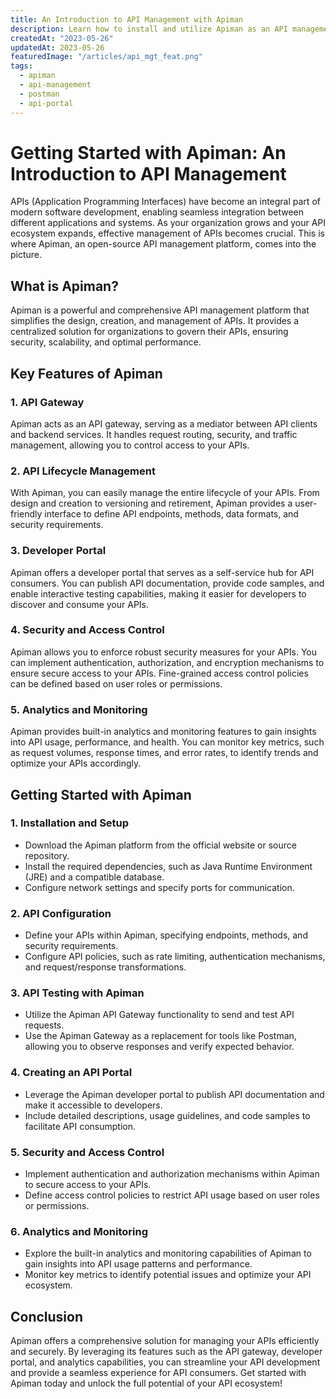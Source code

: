 ```yaml
---
title: An Introduction to API Management with Apiman
description: Learn how to install and utilize Apiman as an API management platform to streamline your API development and documentation.
createdAt: "2023-05-26"
updatedAt: 2023-05-26
featuredImage: "/articles/api_mgt_feat.png"
tags:
  - apiman
  - api-management
  - postman
  - api-portal
---
```


# Getting Started with Apiman: An Introduction to API Management

APIs (Application Programming Interfaces) have become an integral part of modern software development, enabling seamless integration between different applications and systems. As your organization grows and your API ecosystem expands, effective management of APIs becomes crucial. This is where Apiman, an open-source API management platform, comes into the picture.

## What is Apiman?

Apiman is a powerful and comprehensive API management platform that simplifies the design, creation, and management of APIs. It provides a centralized solution for organizations to govern their APIs, ensuring security, scalability, and optimal performance.

## Key Features of Apiman

### 1. API Gateway

Apiman acts as an API gateway, serving as a mediator between API clients and backend services. It handles request routing, security, and traffic management, allowing you to control access to your APIs.

### 2. API Lifecycle Management

With Apiman, you can easily manage the entire lifecycle of your APIs. From design and creation to versioning and retirement, Apiman provides a user-friendly interface to define API endpoints, methods, data formats, and security requirements.

### 3. Developer Portal

Apiman offers a developer portal that serves as a self-service hub for API consumers. You can publish API documentation, provide code samples, and enable interactive testing capabilities, making it easier for developers to discover and consume your APIs.

### 4. Security and Access Control

Apiman allows you to enforce robust security measures for your APIs. You can implement authentication, authorization, and encryption mechanisms to ensure secure access to your APIs. Fine-grained access control policies can be defined based on user roles or permissions.

### 5. Analytics and Monitoring

Apiman provides built-in analytics and monitoring features to gain insights into API usage, performance, and health. You can monitor key metrics, such as request volumes, response times, and error rates, to identify trends and optimize your APIs accordingly.

## Getting Started with Apiman

### 1. Installation and Setup

- Download the Apiman platform from the official website or source repository.
- Install the required dependencies, such as Java Runtime Environment (JRE) and a compatible database.
- Configure network settings and specify ports for communication.

### 2. API Configuration

- Define your APIs within Apiman, specifying endpoints, methods, and security requirements.
- Configure API policies, such as rate limiting, authentication mechanisms, and request/response transformations.

### 3. API Testing with Apiman

- Utilize the Apiman API Gateway functionality to send and test API requests.
- Use the Apiman Gateway as a replacement for tools like Postman, allowing you to observe responses and verify expected behavior.

### 4. Creating an API Portal

- Leverage the Apiman developer portal to publish API documentation and make it accessible to developers.
- Include detailed descriptions, usage guidelines, and code samples to facilitate API consumption.

### 5. Security and Access Control

- Implement authentication and authorization mechanisms within Apiman to secure access to your APIs.
- Define access control policies to restrict API usage based on user roles or permissions.

### 6. Analytics and Monitoring

- Explore the built-in analytics and monitoring capabilities of Apiman to gain insights into API usage patterns and performance.
- Monitor key metrics to identify potential issues and optimize your API ecosystem.

## Conclusion

Apiman offers a comprehensive solution for managing your APIs efficiently and securely. By leveraging its features such as the API gateway, developer portal, and analytics capabilities, you can streamline your API development and provide a seamless experience for API consumers. Get started with Apiman today and unlock the full potential of your API ecosystem!
